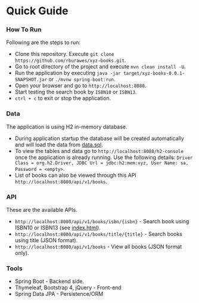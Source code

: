 # Quick Guide

### How To Run

Following are the steps to run:

* Clone this repository. Execute `git clone https://github.com/rburawes/xyz-books.git`.
* Go to root directory of the project and execute `mvn clean install -U`.
* Run the application by executing `java -jar target/xyz-books-0.0.1-SNAPSHOT.jar` or `./mvnw spring-boot:run`.
* Open your browser and go to `http://localhost:8080`.
* Start testing the search book by `ISBN10` or `ISBN13`.
* `ctrl + c` to exit or stop the application.

### Data

The application is using H2 in-memory database.

* During application startup the database will be created automatically and will load the data from [data.sql](src/main/resources/data.sql).
* To view the tables and data go to `http://localhost:8080/h2-console` once the application is already running. Use the following details: `Driver Class = org.h2.Driver, JDBC Url = jdbc:h2:mem:xyz, User Name: sa, Password = <empty>`.
* List of books can also be viewed through this API `http://localhost:8080/api/v1/books`.

### API

These are the available APIs.

* `http://localhost:8080/api/v1/books/isbn/{isbn}` - Search book using ISBN10 or ISBN13 (see [index.html](src/main/resources/templates/index.html)).
* `http://localhost:8080/api/v1/books/title/{title}` - Search books using title (JSON format).
* `http://localhost:8080/api/v1/books` - View all books (JSON format only).

### Tools

* Spring Boot - Backend side.
* Thymeleaf, Bootstrap 4, jQuery - Front-end
* Spring Data JPA - Persistence/ORM
  

